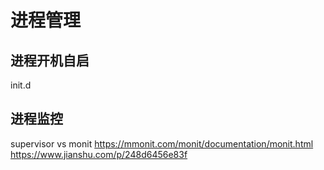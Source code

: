 # 进程管理
## 进程开机自启
 init.d
## 进程监控
supervisor vs monit
https://mmonit.com/monit/documentation/monit.html
https://www.jianshu.com/p/248d6456e83f